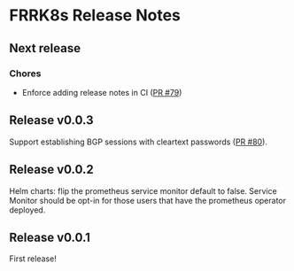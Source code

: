 # FRRK8s Release Notes

## Next release

### Chores

- Enforce adding release notes in CI ([PR #79](https://github.com/metallb/frr-k8s/pull/79))

## Release v0.0.3

Support establishing BGP sessions with cleartext passwords ([PR #80](https://github.com/metallb/frr-k8s/pull/80)).

## Release v0.0.2

Helm charts: flip the prometheus service monitor default to false. Service Monitor should be opt-in for those users that have
the prometheus operator deployed.

## Release v0.0.1

First release!
